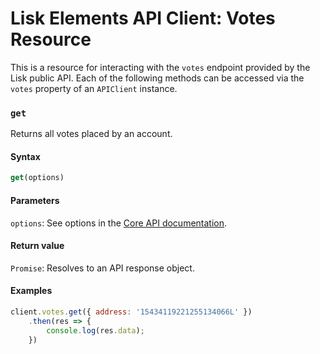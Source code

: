 # Lisk Elements API Client: Votes Resource

This is a resource for interacting with the `votes` endpoint provided by the Lisk public API. Each of the following methods can be accessed via the `votes` property of an `APIClient` instance.

### `get`

Returns all votes placed by an account.

#### Syntax

```js
get(options)
```

#### Parameters

`options`: See options in the [Core API documentation](/lisk-core/user-guide/api/1-0/1-0.json).

#### Return value

`Promise`: Resolves to an API response object.

#### Examples

```js
client.votes.get({ address: '15434119221255134066L' })
    .then(res => {
        console.log(res.data);
    })
```
